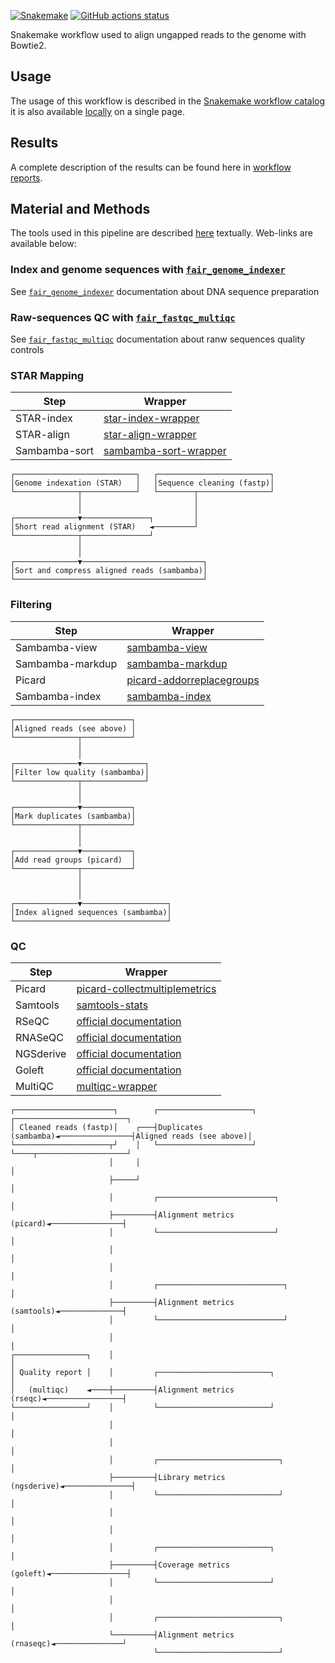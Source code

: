 [![Snakemake](https://img.shields.io/badge/snakemake-≥7.29.0-brightgreen.svg)](https://snakemake.github.io)
[![GitHub actions status](https://github.com/tdayris/fair_genome_indexer/workflows/Tests/badge.svg?branch=main)](https://github.com/tdayris/fair_genome_indexer/actions?query=branch%3Amain+workflow%3ATests)

Snakemake workflow used to align ungapped reads to the genome with Bowtie2.

## Usage

The usage of this workflow is described in the [Snakemake workflow catalog](https://snakemake.github.io/snakemake-workflow-catalog?usage=tdayris/fair_bowtie2_mapping) it is also available [locally](https://github.com/tdayris/fair_bowtie2_mapping/blob/main/workflow/report/usage.rst) on a single page.
 
## Results

A complete description of the results can be found here in [workflow reports](https://github.com/tdayris/fair_bowtie2_mapping/blob/main/workflow/report/results.rst).

## Material and Methods

The tools used in this pipeline are described [here](https://github.com/tdayris/fair_bowtie2_mapping/blob/main/workflow/report/material_methods.rst) textually. Web-links are available below:


### Index and genome sequences with [`fair_genome_indexer`](https://github.com/tdayris/fair_genome_indexer/)

See [`fair_genome_indexer`](https://github.com/tdayris/fair_genome_indexer/) documentation about DNA sequence preparation

### Raw-sequences QC with [`fair_fastqc_multiqc`](https://github.com/tdayris/fair_fastqc_multiqc/)

See  [`fair_fastqc_multiqc`](https://github.com/tdayris/fair_fastqc_multiqc/) documentation about ranw sequences quality controls

### STAR Mapping

| Step          | Wrapper                                                                                                  |
| ------------- | -------------------------------------------------------------------------------------------------------- |
| STAR-index    | [star-index-wrapper](https://snakemake-wrappers.readthedocs.io/en/stable/wrappers/star/index.html)       |
| STAR-align    | [star-align-wrapper](https://snakemake-wrappers.readthedocs.io/en/stable/wrappers/star/align.html)       |
| Sambamba-sort | [sambamba-sort-wrapper](https://snakemake-wrappers.readthedocs.io/en/stable/wrappers/sambamba/sort.html) |

```
┌───────────────────────────┐   ┌─────────────────────────┐
│Genome indexation (STAR)   │   │Sequence cleaning (fastp)│
└──────────────┬────────────┘   └────────┬────────────────┘
               │                         │                 
               │                         │                 
┌──────────────▼───────────────┐         │                 
│Short read alignment (STAR)   ◄─────────┘                 
└──────────────┬───────────────┘                           
               │                                           
               │                                           
┌──────────────▼───────────────────────────┐               
│Sort and compress aligned reads (sambamba)│               
└──────────────────────────────────────────┘               
```


### Filtering

| Step             | Wrapper                                                                                                                      |
| ---------------- | ---------------------------------------------------------------------------------------------------------------------------- |
| Sambamba-view    | [sambamba-view](https://snakemake-wrappers.readthedocs.io/en/v3.4.1/wrappers/sambamba/view.html)                             |
| Sambamba-markdup | [sambamba-markdup](https://snakemake-wrappers.readthedocs.io/en/v3.4.1/wrappers/sambamba/markdup.html)                       |
| Picard           | [picard-addorreplacegroups](https://snakemake-wrappers.readthedocs.io/en/stable/wrappers/picard/addorreplacereadgroups.html) |
| Sambamba-index   | [sambamba-index](https://snakemake-wrappers.readthedocs.io/en/v3.4.1/wrappers/sambamba/index.html)                           |

```
┌──────────────────────────┐        
│Aligned reads (see above) │        
└──────────────┬───────────┘        
               │                    
               │                    
┌──────────────▼──────────────┐     
│Filter low quality (sambamba)│     
└──────────────┬──────────────┘     
               │                    
               │                    
┌──────────────▼───────────┐        
│Mark duplicates (sambamba)│        
└──────────────┬───────────┘        
               │                    
               │                    
┌──────────────▼───────────┐        
│Add read groups (picard)  │        
└──────────────┬───────────┘        
               │                    
               │                    
               │                    
┌──────────────▼───────────────────┐
│Index aligned sequences (sambamba)│
└──────────────────────────────────┘
```

### QC

| Step     | Wrapper                                                                                                                          |
| -------- | -------------------------------------------------------------------------------------------------------------------------------- |
| Picard   | [picard-collectmultiplemetrics](https://snakemake-wrappers.readthedocs.io/en/v3.4.1/wrappers/picard/collectmultiplemetrics.html) |
| Samtools | [samtools-stats](https://snakemake-wrappers.readthedocs.io/en/v3.4.1/wrappers/samtools/stats.html)                               |
| RSeQC    | [official documentation](https://rseqc.sourceforge.net/)                                                                         |
| RNASeQC  | [official documentation](https://github.com/getzlab/rnaseqc)                                                                     |
| NGSderive| [official documentation](https://stjudecloud.github.io/ngsderive/)                                                               |
| Goleft   | [official documentation](https://github.com/brentp/goleft)                                                                       |
| MultiQC  | [multiqc-wrapper](https://snakemake-wrappers.readthedocs.io/en/v3.4.1/wrappers/multiqc.html)                                     |

```
┌──────────────────────┐        ┌─────────────────────┐                ┌─────────────────────────┐
│ Cleaned reads (fastp)│    ┌───┤Duplicates (sambamba)◄────────────────┤Aligned reads (see above)│
└─────────────────────┬┘    │   └─────────────────────┘                └────┬────────────────────┘
                      │     │                                               │                     
                      ├─────┘                                               │                     
                      │         ┌──────────────────────────┐                │                     
                      ├─────────┤Alignment metrics (picard)◄────────────────┤                     
                      │         └──────────────────────────┘                │                     
                      │                                                     │                     
                      │                                                     │                     
                      │         ┌────────────────────────────┐              │                     
                      ├─────────┤Alignment metrics (samtools)◄──────────────┤                     
                      │         └────────────────────────────┘              │                     
                      │                                                     │                     
┌────────────────┐    │                                                     │                     
│ Quality report │    │         ┌─────────────────────────┐                 │                     
│   (multiqc)    ◄────┼─────────┤Alignment metrics (rseqc)◄─────────────────┤                     
└────────────────┘    │         └─────────────────────────┘                 │                     
                      │                                                     │                     
                      │                                                     │                     
                      │         ┌───────────────────────────┐               │                     
                      ├─────────┤Library metrics (ngsderive)◄───────────────┤                     
                      │         └───────────────────────────┘               │                     
                      │                                                     │                     
                      │                                                     │                     
                      │         ┌─────────────────────────┐                 │                     
                      ├─────────┤Coverage metrics (goleft)◄─────────────────┤                   
                      │         └─────────────────────────┘                 │                      
                      │                                                     │                     
                      │         ┌───────────────────────────┐               │                     
                      └─────────┤Alignment metrics (rnaseqc)◄───────────────┘                     
                                └───────────────────────────┘                                      
```
